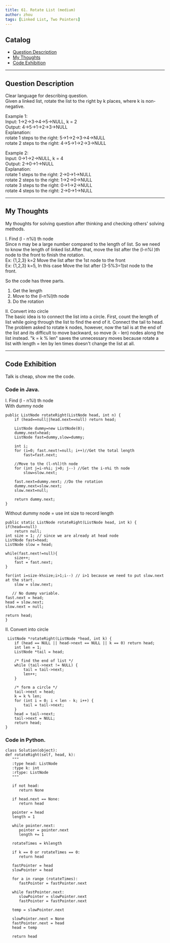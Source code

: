 ```yaml
---
title: 61. Rotate List (medium)                   
author: zhou      
tags: [Linked List, Two Pointers]            
---
```


       

## Catalog  
+ [Question Description](#partI)
+ [My Thoughts](#partII)
+ [Code Exhibition](#partIII)

----------------------------------

## Question Description
Clear language for describing question.      
Given a linked list, rotate the list to the right by k places, where k is non-negative.     

Example 1:     
Input: 1->2->3->4->5->NULL, k = 2    
Output: 4->5->1->2->3->NULL   
Explanation:   
rotate 1 steps to the right: 5->1->2->3->4->NULL    
rotate 2 steps to the right: 4->5->1->2->3->NULL    

Example 2:     
Input: 0->1->2->NULL, k = 4   
Output: 2->0->1->NULL    
Explanation:    
rotate 1 steps to the right: 2->0->1->NULL   
rotate 2 steps to the right: 1->2->0->NULL   
rotate 3 steps to the right: 0->1->2->NULL    
rotate 4 steps to the right: 2->0->1->NULL    


----------------------------------

## My Thoughts
My thoughts for solving question after thinking and checking others' solving methods.        

I. Find (l - n%l) th node         
Since n may be a large number compared to the length of list. So we need to know the length of linked list.After that, move the list after the (l-n%l )th node to the front to finish the rotation.        
Ex: {1,2,3} k=2 Move the list after the 1st node to the front    
Ex: {1,2,3} k=5, In this case Move the list after (3-5%3=1)st node to the front.     

So the code has three parts.      
1) Get the length     
2) Move to the (l-n%l)th node     
3) Do the rotation      

II. Convert into circle      
The basic idea is to connect the list into a circle. First, count the length of list while going through the list to find the end of it. Connect the tail to head. The problem asked to rotate k nodes, however, now the tail is at the end of the list and its difficult to move backward, so move (k - len) nodes along the list instead. "k = k % len" saves the unnecessary moves because rotate a list with length = len by len times doesn't change the list at all.      




----------------------------------

## Code Exhibition
Talk is cheap, show me the code.    
### Code in Java.     
I. Find (l - n%l) th node            
With dummy node    

    public ListNode rotateRight(ListNode head, int n) {
        if (head==null||head.next==null) return head;
        
        ListNode dummy=new ListNode(0);
        dummy.next=head;
        ListNode fast=dummy,slow=dummy;

        int i;
        for (i=0; fast.next!=null; i++)//Get the total length 
    	    fast=fast.next;
    
        //Move to the (l-n%l)th node
        for (int j=i-n%i; j>0; j--) //Get the i-n%i th node
    	    slow=slow.next;
    
        fast.next=dummy.next; //Do the rotation
        dummy.next=slow.next;
        slow.next=null;
    
        return dummy.next;
    }

Without dummy node = use int size to record length       

    public static ListNode rotateRight(ListNode head, int k) {
	if(head==null)
        return null;
	int size = 1; // since we are already at head node
	ListNode fast=head;
	ListNode slow = head;
	
	while(fast.next!=null){
	    size++;
	    fast = fast.next;
	}
	
	for(int i=size-k%size;i>1;i--) // i>1 because we need to put slow.next at the start.
		slow = slow.next;
	
       // No dummy variable.
	fast.next = head;
	head = slow.next;
	slow.next = null;
	
	return head;
    }

II. Convert into circle    

     ListNode *rotateRight(ListNode *head, int k) {
        if (head == NULL || head->next == NULL || k == 0) return head;
        int len = 1;
        ListNode *tail = head;

        /* find the end of list */
        while (tail->next != NULL) {
            tail = tail->next;
            len++;
        }

        /* form a circle */
        tail->next = head;
        k = k % len;
        for (int i = 0; i < len - k; i++) {
            tail = tail->next;
        }
        head = tail->next;
        tail->next = NULL;
        return head;
    }



### Code in Python.   


    class Solution(object):
    def rotateRight(self, head, k):
       """
       :type head: ListNode
       :type k: int
       :rtype: ListNode
       """
       
       if not head:
          return None
    
       if head.next == None:
          return head
        
       pointer = head
       length = 1
    
       while pointer.next:
          pointer = pointer.next
          length += 1
    
       rotateTimes = k%length
    
       if k == 0 or rotateTimes == 0:
          return head
    
       fastPointer = head
       slowPointer = head
    
       for a in range (rotateTimes):
          fastPointer = fastPointer.next
    
       while fastPointer.next:
          slowPointer = slowPointer.next
          fastPointer = fastPointer.next
    
       temp = slowPointer.next
    
       slowPointer.next = None
       fastPointer.next = head
       head = temp
    
       return head



